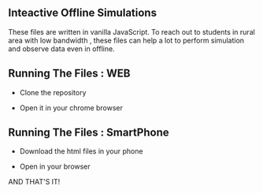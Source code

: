 ## Inteactive Offline Simulations

These files are written in vanilla JavaScript. To reach out to students in rural area with low bandwidth , these files can help a lot to perform simulation and observe data even in offline.

## Running The Files : WEB

- Clone the repository

- Open it in your chrome browser

## Running The Files : SmartPhone

- Download the html files in your phone

- Open in your browser

AND THAT'S IT!
